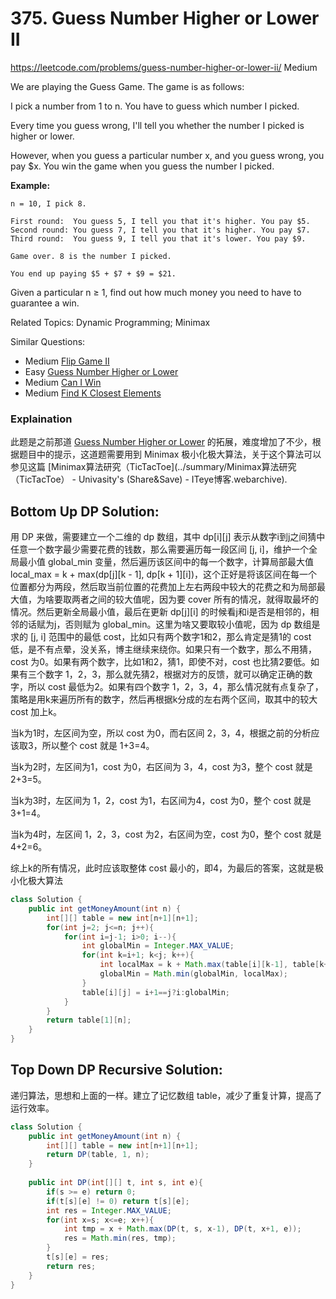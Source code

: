 # 375. Guess Number Higher or Lower II
<https://leetcode.com/problems/guess-number-higher-or-lower-ii/>
Medium

We are playing the Guess Game. The game is as follows:

I pick a number from 1 to n. You have to guess which number I picked.

Every time you guess wrong, I'll tell you whether the number I picked is higher or lower.

However, when you guess a particular number x, and you guess wrong, you pay $x. You win the game when you guess the number I picked.

**Example:**

    n = 10, I pick 8.

    First round:  You guess 5, I tell you that it's higher. You pay $5.
    Second round: You guess 7, I tell you that it's higher. You pay $7.
    Third round:  You guess 9, I tell you that it's lower. You pay $9.

    Game over. 8 is the number I picked.

    You end up paying $5 + $7 + $9 = $21.

Given a particular n ≥ 1, find out how much money you need to have to guarantee a win.

Related Topics: Dynamic Programming; Minimax

Similar Questions: 
* Medium [Flip Game II](https://leetcode.com/problems/flip-game-ii/)
* Easy [Guess Number Higher or Lower](https://leetcode.com/problems/guess-number-higher-or-lower/)
* Medium [Can I Win](https://leetcode.com/problems/can-i-win/)
* Medium [Find K Closest Elements](https://leetcode.com/problems/find-k-closest-elements/)

### Explaination
此题是之前那道 [Guess Number Higher or Lower](https://leetcode.com/problems/guess-number-higher-or-lower/) 的拓展，难度增加了不少，根据题目中的提示，这道题需要用到 Minimax 极小化极大算法，关于这个算法可以参见这篇 [Minimax算法研究（TicTacToe](../summary/Minimax算法研究（TicTacToe） - Univasity's (Share&amp;Save) - ITeye博客.webarchive).

## Bottom Up DP Solution: 

用 DP 来做，需要建立一个二维的 dp 数组，其中 dp[i][j] 表示从数字i到j之间猜中任意一个数字最少需要花费的钱数，那么需要遍历每一段区间 [j, i]，维护一个全局最小值 global_min 变量，然后遍历该区间中的每一个数字，计算局部最大值 local_max = k + max(dp[j][k - 1], dp[k + 1][i])，这个正好是将该区间在每一个位置都分为两段，然后取当前位置的花费加上左右两段中较大的花费之和为局部最大值，为啥要取两者之间的较大值呢，因为要 cover 所有的情况，就得取最坏的情况。然后更新全局最小值，最后在更新 dp[j][i] 的时候看j和i是否是相邻的，相邻的话赋为j，否则赋为 global_min。这里为啥又要取较小值呢，因为 dp 数组是求的 [j, i] 范围中的最低 cost，比如只有两个数字1和2，那么肯定是猜1的 cost 低，是不有点晕，没关系，博主继续来绕你。如果只有一个数字，那么不用猜，cost 为0。如果有两个数字，比如1和2，猜1，即使不对，cost 也比猜2要低。如果有三个数字 1，2，3，那么就先猜2，根据对方的反馈，就可以确定正确的数字，所以 cost 最低为2。如果有四个数字 1，2，3，4，那么情况就有点复杂了，策略是用k来遍历所有的数字，然后再根据k分成的左右两个区间，取其中的较大 cost 加上k。

当k为1时，左区间为空，所以 cost 为0，而右区间 2，3，4，根据之前的分析应该取3，所以整个 cost 就是 1+3=4。

当k为2时，左区间为1，cost 为0，右区间为 3，4，cost 为3，整个 cost 就是 2+3=5。

当k为3时，左区间为 1，2，cost 为1，右区间为4，cost 为0，整个 cost 就是 3+1=4。

当k为4时，左区间 1，2，3，cost 为2，右区间为空，cost 为0，整个 cost 就是 4+2=6。

综上k的所有情况，此时应该取整体 cost 最小的，即4，为最后的答案，这就是极小化极大算法

```java
class Solution {
    public int getMoneyAmount(int n) {
        int[][] table = new int[n+1][n+1];
        for(int j=2; j<=n; j++){
            for(int i=j-1; i>0; i--){
                int globalMin = Integer.MAX_VALUE;
                for(int k=i+1; k<j; k++){
                    int localMax = k + Math.max(table[i][k-1], table[k+1][j]);
                    globalMin = Math.min(globalMin, localMax);
                }
                table[i][j] = i+1==j?i:globalMin;
            }
        }
        return table[1][n];
    }
}
```

## Top Down DP Recursive Solution: 
递归算法，思想和上面的一样。建立了记忆数组 table，减少了重复计算，提高了运行效率。

```java
class Solution {
    public int getMoneyAmount(int n) {
        int[][] table = new int[n+1][n+1];
        return DP(table, 1, n);
    }
    
    public int DP(int[][] t, int s, int e){
        if(s >= e) return 0;
        if(t[s][e] != 0) return t[s][e];
        int res = Integer.MAX_VALUE;
        for(int x=s; x<=e; x++){
            int tmp = x + Math.max(DP(t, s, x-1), DP(t, x+1, e));
            res = Math.min(res, tmp);
        }
        t[s][e] = res;
        return res;
    }
}
```